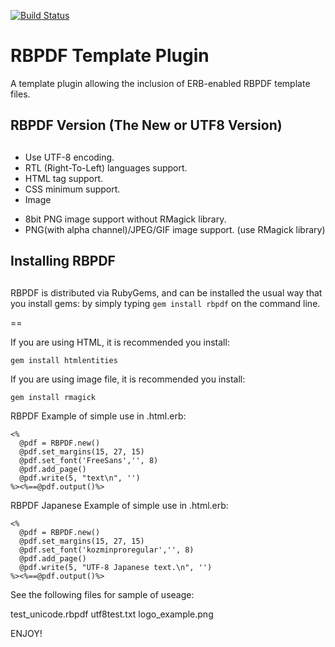 [<img src="https://travis-ci.org/naitoh/rbpdf.svg?branch=master" alt="Build Status" />](https://travis-ci.org/naitoh/rbpdf)

# RBPDF Template Plugin

A template plugin allowing the inclusion of ERB-enabled RBPDF template files.

##
##
## RBPDF Version (The New or UTF8 Version)
##
##

* Use UTF-8 encoding. 
* RTL (Right-To-Left) languages support.
* HTML tag support.
* CSS minimum support.
* Image
 - 8bit PNG image support without RMagick library.
 - PNG(with alpha channel)/JPEG/GIF image support. (use RMagick library)


##
## Installing RBPDF
##

RBPDF is distributed via RubyGems, and can be installed the usual way that you install gems: by simply typing `gem install rbpdf` on the command line. 

==

If you are using HTML, it is recommended you install:
```
gem install htmlentities
```

If you are using image file, it is recommended you install:
```
gem install rmagick
```

RBPDF Example of simple use in .html.erb:

```
<%
  @pdf = RBPDF.new()
  @pdf.set_margins(15, 27, 15)
  @pdf.set_font('FreeSans','', 8)
  @pdf.add_page()
  @pdf.write(5, "text\n", '')
%><%==@pdf.output()%>
```

RBPDF Japanese Example of simple use in .html.erb:
```
<%
  @pdf = RBPDF.new()
  @pdf.set_margins(15, 27, 15)
  @pdf.set_font('kozminproregular','', 8)
  @pdf.add_page()
  @pdf.write(5, "UTF-8 Japanese text.\n", '')
%><%==@pdf.output()%>
```

See the following files for sample of useage:

test_unicode.rbpdf
utf8test.txt
logo_example.png

ENJOY!
